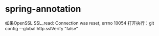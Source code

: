 # spring-annotation

如果OpenSSL SSL_read: Connection was reset, errno 10054
打开执行：git config --global http.sslVerify "false"
